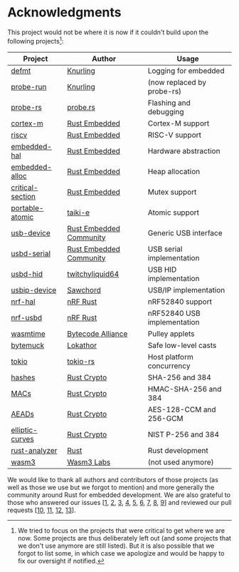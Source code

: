 # Acknowledgments

This project would not be where it is now if it couldn't build upon the
following projects[^exhaustiveness]:

| Project            | Author                    | Usage                       |
|--------------------|---------------------------|-----------------------------|
| [defmt]            | [Knurling]                | Logging for embedded        |
| [probe-run]        | [Knurling]                | (now replaced by probe-rs)  |
| [probe-rs]         | [probe.rs]                | Flashing and debugging      |
| [cortex-m]         | [Rust Embedded]           | Cortex-M support            |
| [riscv]            | [Rust Embedded]           | RISC-V support              |
| [embedded-hal]     | [Rust Embedded]           | Hardware abstraction        |
| [embedded-alloc]   | [Rust Embedded]           | Heap allocation             |
| [critical-section] | [Rust Embedded]           | Mutex support               |
| [portable-atomic]  | [taiki-e]                 | Atomic support              |
| [usb-device]       | [Rust Embedded Community] | Generic USB interface       |
| [usbd-serial]      | [Rust Embedded Community] | USB serial implementation   |
| [usbd-hid]         | [twitchyliquid64]         | USB HID implementation      |
| [usbip-device]     | [Sawchord]                | USB/IP implementation       |
| [nrf-hal]          | [nRF Rust]                | nRF52840 support            |
| [nrf-usbd]         | [nRF Rust]                | nRF52840 USB implementation |
| [wasmtime]         | [Bytecode Alliance]       | Pulley applets              |
| [bytemuck]         | [Lokathor]                | Safe low-level casts        |
| [tokio]            | [tokio-rs]                | Host platform concurrency   |
| [hashes]           | [Rust Crypto]             | SHA-256 and 384             |
| [MACs]             | [Rust Crypto]             | HMAC-SHA-256 and 384        |
| [AEADs]            | [Rust Crypto]             | AES-128-CCM and 256-GCM     |
| [elliptic-curves]  | [Rust Crypto]             | NIST P-256 and 384          |
| [rust-analyzer]    | [Rust]                    | Rust development            |
| [wasm3]            | [Wasm3 Labs]              | (not used anymore)          |

We would like to thank all authors and contributors of those projects (as well
as those we use but we forgot to mention) and more generally the community
around Rust for embedded development. We are also grateful to those who answered
our issues [[1], [2], [3], [4], [5], [6], [7], [8], [9]] and reviewed our pull
requests [[10], [11], [12], [13]].

[10]: https://github.com/probe-rs/probe-rs/pull/1919
[11]: https://github.com/nrf-rs/nrf-usbd/pull/17
[12]: https://github.com/Sawchord/usbip-device/pull/5
[13]: https://github.com/rust-embedded-community/usb-device/pull/115
[1]: https://github.com/probe-rs/probe-rs/issues/1865
[2]: https://github.com/rust-embedded/critical-section/issues/42
[3]: https://github.com/probe-rs/probe-rs/issues/1863
[4]: https://github.com/probe-rs/probe-rs/issues/1816
[5]: https://github.com/knurling-rs/probe-run/issues/421
[6]: https://github.com/RustCrypto/traits/issues/1311
[7]: https://github.com/RustCrypto/KDFs/issues/80
[8]: https://github.com/RustCrypto/traits/issues/1307
[9]: https://github.com/knurling-rs/defmt/issues/738
[AEADs]: https://github.com/RustCrypto/AEADs
[Bytecode Alliance]: https://github.com/bytecodealliance
[Knurling]: https://github.com/knurling-rs
[Lokathor]: https://github.com/Lokathor
[MACs]: https://github.com/RustCrypto/MACs
[Rust Crypto]: https://github.com/RustCrypto
[Rust Embedded Community]: https://github.com/rust-embedded-community
[Rust Embedded]: https://github.com/rust-embedded
[Rust]: https://github.com/rust-lang
[Sawchord]: https://github.com/Sawchord
[Wasm3 Labs]: https://github.com/wasm3
[bytemuck]: https://github.com/Lokathor/bytemuck
[cortex-m]: https://github.com/rust-embedded/cortex-m
[critical-section]: https://github.com/rust-embedded/critical-section
[defmt]: https://github.com/knurling-rs/defmt
[elliptic-curves]: https://github.com/RustCrypto/elliptic-curves
[embedded-alloc]: https://github.com/rust-embedded/embedded-alloc
[embedded-hal]: https://github.com/rust-embedded/embedded-hal
[hashes]: https://github.com/RustCrypto/hashes
[nRF Rust]: https://github.com/nrf-rs
[nrf-hal]: https://github.com/nrf-rs/nrf-hal
[nrf-usbd]: https://github.com/nrf-rs/nrf-usbd
[portable-atomic]: https://github.com/taiki-e/portable-atomic
[probe-rs]: https://github.com/probe-rs/probe-rs
[probe-run]: https://github.com/knurling-rs/probe-run
[probe.rs]: https://github.com/probe-rs
[riscv]: https://github.com/rust-embedded/riscv
[rust-analyzer]: https://github.com/rust-lang/rust-analyzer
[taiki-e]: https://github.com/taiki-e
[tokio-rs]: https://github.com/tokio-rs
[tokio]: https://github.com/tokio-rs/tokio
[twitchyliquid64]: https://github.com/twitchyliquid64
[usb-device]: https://github.com/rust-embedded-community/usb-device
[usbd-hid]: https://github.com/twitchyliquid64/usbd-hid
[usbd-serial]: https://github.com/rust-embedded-community/usbd-serial
[usbip-device]: https://github.com/Sawchord/usbip-device
[wasm3]: https://github.com/wasm3/wasm3
[wasmtime]: https://github.com/bytecodealliance/wasmtime

[^exhaustiveness]: We tried to focus on the projects that were critical to get
    where we are now. Some projects are thus deliberately left out (and some
    projects that we don't use anymore are still listed). But it is also
    possible that we forgot to list some, in which case we apologize and would
    be happy to fix our oversight if notified.
